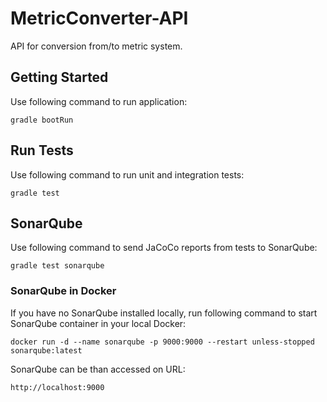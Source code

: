 # MetricConverter-API

API for conversion from/to metric system. 

## Getting Started
Use following command to run application:
```
gradle bootRun
```

## Run Tests
Use following command to run unit and integration tests:
```
gradle test
```

## SonarQube
Use following command to send JaCoCo reports from tests to SonarQube:
```
gradle test sonarqube
```

### SonarQube in Docker 
If you have no SonarQube installed locally, run following command to start SonarQube container in your local Docker:
```
docker run -d --name sonarqube -p 9000:9000 --restart unless-stopped sonarqube:latest
```
SonarQube can be than accessed on URL:
 ```
http://localhost:9000
```
